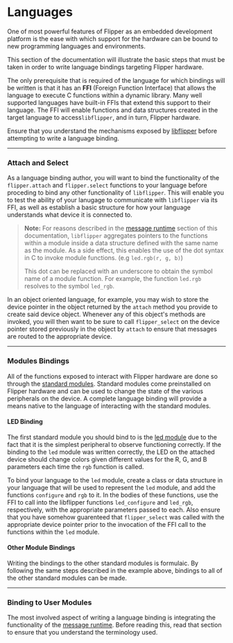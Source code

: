 Languages
===

One of most powerful features of Flipper as an embedded development platform
is the ease with which support for the hardware can be bound to new
programming languages and environments.

This section of the documentation will illustrate the basic steps that must be
taken in order to write language bindings targeting Flipper hardware.

The only prerequisite that is required of the language for which bindings will
be written is that it has an **FFI** (Foreign Function Interface) that allows
the language to execute C functions within a dynamic library. Many well
supported languages have built-in FFIs that extend this support to their
language. The FFI will enable functions and data structures created in the
target language to access`libflipper`, and in turn, Flipper hardware.

Ensure that you understand the mechanisms exposed by
[libflipper](./libflipper.html) before attempting to write a language binding.

---

### Attach and Select

As a language binding author, you will want to bind the functionality of the
`flipper.attach` and `flipper.select` functions to your language  before
proceding to bind any other functionality of `libflipper`. This will enable
you to test the ability of your lanugage to communicate with `libflipper` via
its FFI, as well as establish a basic structure for how your language
understands what device it is connected to.

> **Note:** For reasons described in the
> [message runtime](./libflipper-fmr.html) section of this documentation,
> `libflipper` aggregates pointers to the functions within a module inside a
> data structure defined with the same name as the module. As a side effect,
> this enables the use of the dot syntax in C to invoke module functions.
> (e.g `led.rgb(r, g, b)`)
>
> This dot can be replaced with an underscore to obtain the symbol name of a
> module function. For example, the function `led.rgb` resolves to the symbol
> `led_rgb`.

In an object oriented language, for example, you may wish to store the device
pointer in the object returned by the `attach` method you provide to create
said device object. Whenever any of this object's methods are invoked, you
will then want to be sure to call `flipper_select` on the device pointer
stored previously in the object by `attach` to ensure that messages are
routed to the appropriate device.

---

### Modules Bindings

All of the functions exposed to interact with Flipper hardware are done so
through the [standard modules](./modules.html). Standard modules come
preinstalled on Flipper hardware and can be used to change the state of the
various peripherals on the device. A complete language binding will provide a
means native to the language of interacting with the standard modules.

#### LED Binding

The first standard module you should bind to is the
[led module](./modules-led.html) due to the fact that it is the simplest
peripheral to observe functioning correctly. If the binding to the `led`
module was written correctly, the LED on the attached device should change
colors given different values for the R, G, and B parameters each time the
`rgb` function is called.

To bind your language to the `led` module, create a class or data structure in
your language that will be used to represent the `led` module, and add the
functions `configure` and `rgb` to it. In the bodies of these functions, use
the FFI to call into the libflipper functions `led_configure` and `led_rgb`,
respectively, with the appropriate parameters passed to each. Also ensure that
you have somehow guarenteed that `flipper_select` was called with the
appropriate device pointer prior to the invocation of the FFI call to the
functions within the `led` module.

#### Other Module Bindings

Writing the bindings to the other standard modules is formulaic. By following
the same steps described in the example above, bindings to all of the other
standard modules can be made.

---

### Binding to User Modules

The most involved aspect of writing a language binding is integrating the
functionality of the [message runtime](./libflipper-fmr.html). Before reading
this, read that section to ensure that you understand the terminology used.
